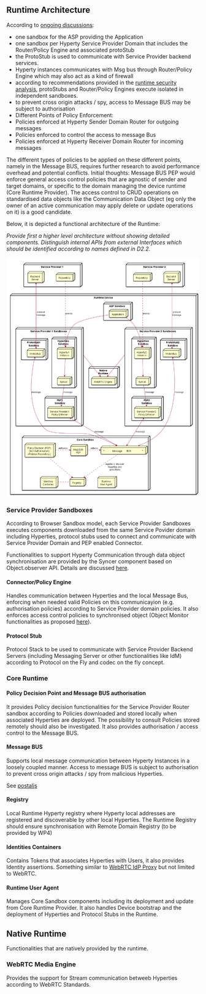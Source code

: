 ## Runtime Architecture

According to [ongoing discussions](https://github.com/reTHINK-project/core-framework/issues/41):
* one sandbox for the ASP providing the Application
* one sandbox per Hyperty Service Provider Domain that includes the Router/Policy Engine and associated protoStub
* the ProtoStub is used to communicate with Service Provider backend services.
* Hyperty instances communicates with Msg bus through Router/Policy Engine which may also act as a kind of firewall
* according to recommendations provided in the [runtime security analysis](securityanalysis.md), protoStubs and Router/Policy Engines execute isolated in independent sandboxes.
* to prevent cross origin attacks / spy, access to Message BUS may be subject to authorisation
* Different Points of Policy Enforcement:
 * Policies enforced at Hyperty Sender Domain Router for outgoing messages
 * Policies enforced to control the access to message Bus
 * Policies enforced at Hyperty Receiver Domain Router for incoming messages

 The different types of policies to be applied on these different points, namely in the Message BUS, requires further research to avoid performance overhead and potential conflicts. Initial thoughts:
 Message BUS PEP would enforce general access control policies that are agnostic of sender and target domains, or specific to the domain managing the device runtime (Core Runtime Provider). The access control to CRUD operations on standardised data objects like the Communication Data Object (eg only the owner of an active communication may apply delete or update operations on it) is a good candidate.

Below, it is depicted a functional architecture of the Runtime:

*Provide first a higher level architecture without showing detailed components. Distinguish internal APIs from external Interfaces which should be identified according to names defined in D2.2.*

<!--
@startuml "Runtime_Architecture_new.png"


node "Service Provider 1" as SP1 {
	node Repository as Repo1
	node "Backend\nServer" as Msg1

	Repo1 -[hidden]left- Msg1
}


node "Service Provider 2" as SP2 {
	node Repository as Repo2
	node "Backend\nServer" as Msg2

	Repo2 -[hidden]right- Msg2
}

node "Runtime Device" as rt {

 node "ASP Sandbox" as ASPSand {
	 node "Application" as App 
	}

 SP1 -[hidden]down- App
 SP2 -[hidden]right- App

 node "Service Provider 1 Sandboxes" as SP1Sand {

 node "Hyperties\nSandbox" as H1Sand {


	 node "Hyperty1\nInstance" as H1
	 node "Syncer" as Sync1
	 H1 -down-> Sync1
	 }

 node "ProtoStub1\nSandbox" as Proto1Sand {

	 node "ProtoStub" as Proto1
 }

 node "PEP1\nSandbox" as PEP1Sand {
	 node "Service Provider1\nPolicy Enforcer" as PEP1
 }


  Sync1 -> PEP1 : message


 }

node "Service Provider 2 Sandboxes" as SP2Sand {

 node "Hyperties\nSandbox" as H2Sand {
	 node "Hyperty2\nInstance" as H2
	 node "Syncer" as Sync2
	 H2 -down-> Sync2
	 }

 node "PEP2\nSandbox" as PEP2Sand {
	 node "Service Provider2\nPolicy Enforcer" as PEP2
	 }

 node "ProtoStub2\nSandbox" as Proto2Sand {

  node "ProtoStub" as Proto2
  }


  Sync2 -> PEP2 : message

 }

 App -down-> H1

 App -down-> H2


Repo1 ..down-> H1: provide

Repo2 ..down-> H2: provide

Msg1 <-down-> Proto1 : protocol\nmessage

Msg2 <-down-> Proto2 : protocol\nmessage

node "Core Sandbox" as core {

 node "*            Message      BUS                *" as Bus 

 node "Msg BUS\nPEP" as BusPEP

 node "Registry" as Reg

 node "Identities\nContainer" as ID

 node "Policy Decision (PDP)\n(incl Authorisation)\n+Policies Repository )" as PDP

 node "Runtime\nUser Agent" as RunUA

 RunUA -[hidden]left- Reg
 }


node "Native\nRuntime" as native {
node "WebRTC Engine" as WRTC
	
}

 Bus <-up-> Proto1 : message

 Bus <-up-> Proto2 : message

 BusPEP ..right-> Bus : enforce

 PDP ..right-> BusPEP : authorise

 PDP .down-> Reg

 PEP1 <-down-> Bus : message

 PEP2 <-down-> Bus : message

 Reg .left. ID

 Reg <-up. Bus: register or discover\nHyperties and\n protoStubs

 WRTC <-up- SP1Sand

 WRTC <-up- SP2Sand
 	}

@enduml
-->


![Runtime Architecture](Runtime_Architecture_new.png)

### Service Provider Sandboxes

According to Browser Sandbox model, each Service Provider Sandboxes executes components downloaded from the same Service Povider domain including Hyperties, protocol stubs used to connect and communicate with Service Provider Domain and PEP enabled Connector. 

Functionalities to support Hyperty Communication through data object synchronisation are provided by the Syncer component based on Object.observer API. Details are discussed [here](https://github.com/reTHINK-project/architecture/blob/master/docs/datamodel/data-synch/readme.md).

#### Connector/Policy Engine

Handles communication between Hyperties and the local Message Bus, enforcing when needed valid Policies on this communicayion (e.g. authorisation policies) according to Service Provider domain policies. It also enforces access control policies to synchronised object (Object Monitor functionalities as proposed [here](https://github.com/reTHINK-project/architecture/issues/52)).

#### Protocol Stub

Protocol Stack to be used to communicate with Service Provider Backend Servers (including Messaging Server or other functionalities like IdM) according to Protocol on the Fly and codec on the fly concept.

### Core Runtime

#### Policy Decision Point and Message BUS authorisation

It provides Policy decision functionalities for the Service Provider Router sandbox according to Policies downloaded and stored locally when associated Hyperties are deployed. The possibility to consult Policies stored remotely should also be investigated. It also provides authorisation / access control to the Message BUS.

#### Message BUS

Supports local message communication between Hyperty Instances in a loosely coupled manner. Access to message BUS is subject to authorisation to prevent cross origin attacks / spy from malicious Hyperties.

See [postaljs](https://github.com/postaljs/postal.js)

#### Registry

Local Runtime Hyperty registry where Hyperty local addresses are registered and discoverable by other local Hyperties. The Runtime Registry should ensure synchronisation with Remote Domain Registry (to be provided by WP4)

#### Identities Containers

Contains Tokens that associates Hyperties with Users, it also provides Identity assertions. Something similar to [WebRTC IdP Proxy](http://w3c.github.io/webrtc-pc/#identity) but not limited to WebRTC.

#### Runtime User Agent

Manages Core Sandbox components including its deployment and update from Core Runtime Provider. It also handles Device bootstrap and the deployment of Hyperties and Protocol Stubs in the Runtime.

## Native Runtime

Functionalities that are natively provided by the runtime.

### WebRTC Media Engine

Provides the support for Stream communication betweeb Hyperties according to WebRTC Standards.


